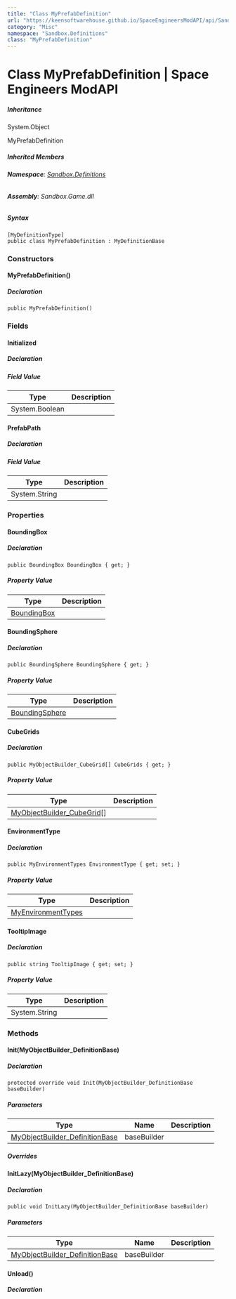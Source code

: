 ```yaml
---
title: "Class MyPrefabDefinition"
url: "https://keensoftwarehouse.github.io/SpaceEngineersModAPI/api/Sandbox.Definitions.MyPrefabDefinition.html"
category: "Misc"
namespace: "Sandbox.Definitions"
class: "MyPrefabDefinition"
---
```


# Class MyPrefabDefinition | Space Engineers ModAPI

##### Inheritance

System.Object

MyPrefabDefinition

##### Inherited Members

###### **Namespace**: [Sandbox.Definitions](https://keensoftwarehouse.github.io/SpaceEngineersModAPI/api/Sandbox.Definitions.html)

###### **Assembly**: Sandbox.Game.dll

##### Syntax

```
[MyDefinitionType]
public class MyPrefabDefinition : MyDefinitionBase
```

### Constructors

#### MyPrefabDefinition()

##### Declaration

```
public MyPrefabDefinition()
```

### Fields

#### Initialized

##### Declaration

##### Field Value

| Type | Description |
| --- | --- |
| System.Boolean |     |

#### PrefabPath

##### Declaration

##### Field Value

| Type | Description |
| --- | --- |
| System.String |     |

### Properties

#### BoundingBox

##### Declaration

```
public BoundingBox BoundingBox { get; }
```

##### Property Value

| Type | Description |
| --- | --- |
| [BoundingBox](https://keensoftwarehouse.github.io/SpaceEngineersModAPI/api/VRageMath.BoundingBox.html) |     |

#### BoundingSphere

##### Declaration

```
public BoundingSphere BoundingSphere { get; }
```

##### Property Value

| Type | Description |
| --- | --- |
| [BoundingSphere](https://keensoftwarehouse.github.io/SpaceEngineersModAPI/api/VRageMath.BoundingSphere.html) |     |

#### CubeGrids

##### Declaration

```
public MyObjectBuilder_CubeGrid[] CubeGrids { get; }
```

##### Property Value

| Type | Description |
| --- | --- |
| [MyObjectBuilder\_CubeGrid](https://keensoftwarehouse.github.io/SpaceEngineersModAPI/api/VRage.Game.MyObjectBuilder_CubeGrid.html)\[\] |     |

#### EnvironmentType

##### Declaration

```
public MyEnvironmentTypes EnvironmentType { get; set; }
```

##### Property Value

| Type | Description |
| --- | --- |
| [MyEnvironmentTypes](https://keensoftwarehouse.github.io/SpaceEngineersModAPI/api/VRage.Game.MyEnvironmentTypes.html) |     |

#### TooltipImage

##### Declaration

```
public string TooltipImage { get; set; }
```

##### Property Value

| Type | Description |
| --- | --- |
| System.String |     |

### Methods

#### Init(MyObjectBuilder\_DefinitionBase)

##### Declaration

```
protected override void Init(MyObjectBuilder_DefinitionBase baseBuilder)
```

##### Parameters

| Type | Name | Description |
| --- | --- | --- |
| [MyObjectBuilder\_DefinitionBase](https://keensoftwarehouse.github.io/SpaceEngineersModAPI/api/VRage.Game.MyObjectBuilder_DefinitionBase.html) | baseBuilder |     |

##### Overrides

#### InitLazy(MyObjectBuilder\_DefinitionBase)

##### Declaration

```
public void InitLazy(MyObjectBuilder_DefinitionBase baseBuilder)
```

##### Parameters

| Type | Name | Description |
| --- | --- | --- |
| [MyObjectBuilder\_DefinitionBase](https://keensoftwarehouse.github.io/SpaceEngineersModAPI/api/VRage.Game.MyObjectBuilder_DefinitionBase.html) | baseBuilder |     |

#### Unload()

##### Declaration